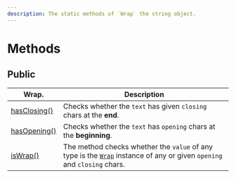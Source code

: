 ```yaml
---
description: The static methods of `Wrap` the string object.
---
```


# Methods

## Public

| Wrap.                         | Description                                                                                                                              |
| ----------------------------- | ---------------------------------------------------------------------------------------------------------------------------------------- |
| [hasClosing()](hasclosing.md) | Checks whether the `text` has given `closing` chars at the **end**.                                                                      |
| [hasOpening()](hasopening.md) | Checks whether the `text` has `opening` chars at the **beginning**.                                                                      |
| [isWrap()](iswrap.md)         | The method checks whether the `value` of any type is the [`Wrap`](../../wrap.md) instance of any or given `opening` and `closing` chars. |
